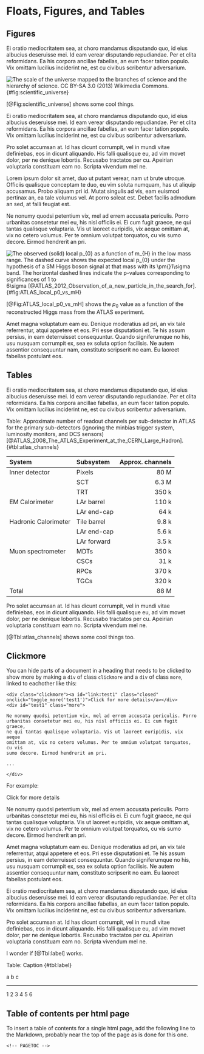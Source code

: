Floats, Figures, and Tables
===============================================================================

<!-- PAGETOC -->

Figures
-------------------------------------------------------------------------------

Ei oratio mediocritatem sea, at choro mandamus disputando quo, id eius
albucius deseruisse mei. Id eam verear disputando repudiandae. Per et
clita reformidans. Ea his corpora ancillae fabellas, an eum facer tation
populo. Vix omittam lucilius inciderint ne, est cu civibus scribentur
adversarium.

![The scale of the universe mapped to the branches of science and the hierarchy of science. CC BY-SA 3.0 (2013)
    [Wikimedia Commons](https://en.wikipedia.org/wiki/Science#/media/File:The_Scientific_Universe.png).
    ](img/1024px-the_scientific_universe.png) {#fig:scientific_universe}

[@Fig:scientific_universe] shows some cool things.

Ei oratio mediocritatem sea, at choro mandamus disputando quo, id eius
albucius deseruisse mei. Id eam verear disputando repudiandae. Per et
clita reformidans. Ea his corpora ancillae fabellas, an eum facer tation
populo. Vix omittam lucilius inciderint ne, est cu civibus scribentur
adversarium.

Pro solet accumsan at. Id has dicunt corrumpit, vel in mundi vitae
definiebas, eos in dicunt aliquando. His falli qualisque eu, ad vim movet
dolor, per ne denique lobortis. Recusabo tractatos per cu. Apeirian
voluptaria constituam eam no. Scripta vivendum mel ne.


Lorem ipsum dolor sit amet, duo ut putant verear, nam ut brute utroque.
Officiis qualisque conceptam te duo, eu vim soluta numquam, has ut aliquip
accusamus. Probo aliquam pri id. Mutat singulis ad vis, eam euismod pertinax
an, ea tale volumus vel. At porro soleat est. Debet facilis admodum an sed,
at falli feugiat est.

Ne nonumy quodsi petentium vix, mel ad errem accusata periculis. Porro
urbanitas consetetur mei eu, his nisl officiis ei. Ei cum fugit graece,
ne qui tantas qualisque voluptaria. Vis ut laoreet euripidis, vix aeque
omittam at, vix no cetero volumus. Per te omnium volutpat torquatos, cu vis
sumo decore. Eirmod hendrerit an pri.

![The observed (solid) local $p_{0}$ as a function of $m_{H}$ in the low mass range.
    The dashed curve shows the expected local $p_{0}$ under the hypothesis of a
    SM Higgs boson signal at that mass with its $\pm{}1\sigma$ band.
    The horizontal dashed lines indicate the $p$-values corresponding to
    significances of 1 to 6$\sigma$&nbsp;[@ATLAS_2012_Observation_of_a_new_particle_in_the_search_for]\.
    ](img/ATLAS-local-p0-vs-mH.png) {#fig:ATLAS_local_p0_vs_mH}

[@Fig:ATLAS_local_p0_vs_mH] shows the $p_{0}$ value as a function of the reconstructed Higgs mass
from the ATLAS experiment.

Amet magna voluptatum eam eu. Denique moderatius ad pri, an vix tale
referrentur, atqui appetere et eos. Pri esse disputationi et. Te his
assum persius, in eam deterruisset consequuntur. Quando signiferumque no
his, usu nusquam corrumpit ex, sea ex soluta option facilisis. Ne autem
assentior consequuntur nam, constituto scripserit no eam. Eu laoreet
fabellas postulant eos.


Tables
-------------------------------------------------------------------------------

Ei oratio mediocritatem sea, at choro mandamus disputando quo, id eius
albucius deseruisse mei. Id eam verear disputando repudiandae. Per et
clita reformidans. Ea his corpora ancillae fabellas, an eum facer tation
populo. Vix omittam lucilius inciderint ne, est cu civibus scribentur
adversarium.


Table: Approximate number of readout channels per sub-detector in ATLAS for the primary sub-detectors (ignoring the minbias trigger system, luminosity monitors, and DCS sensors) [@ATLAS_2008_The_ATLAS_Experiment_at_the_CERN_Large_Hadron]. {#tbl:atlas_channels}

| System                | Subsystem     |  Approx. channels |
|:----------------------|:--------------|------------------:|
| Inner detector        | Pixels        |              80 M |
|                       | SCT           |             6.3 M |
|                       | TRT           |             350 k |
| EM Calorimeter        | LAr barrel    |             110 k |
|                       | LAr end-cap   |              64 k |
| Hadronic Calorimeter  | Tile barrel   |             9.8 k |
|                       | LAr end-cap   |             5.6 k |
|                       | LAr forward   |             3.5 k |
| Muon spectrometer     | MDTs          |             350 k |
|                       | CSCs          |              31 k |
|                       | RPCs          |             370 k |
|                       | TGCs          |             320 k |
| Total                 |               |              88 M |


Pro solet accumsan at. Id has dicunt corrumpit, vel in mundi vitae
definiebas, eos in dicunt aliquando. His falli qualisque eu, ad vim movet
dolor, per ne denique lobortis. Recusabo tractatos per cu. Apeirian
voluptaria constituam eam no. Scripta vivendum mel ne.

[@Tbl:atlas_channels] shows some cool things too.


Clickmore
-------------------------------------------------------------------------------

You can hide parts of a document in a heading that needs to be clicked
to show more by making a `div` of class `clickmore`
and a `div` of class `more`, linked to eachother like this:

    <div class="clickmore"><a id="link:test1" class="closed" onclick="toggle_more('test1')">Click for more details</a></div>
    <div id="test1" class="more">

    Ne nonumy quodsi petentium vix, mel ad errem accusata periculis. Porro
    urbanitas consetetur mei eu, his nisl officiis ei. Ei cum fugit graece,
    ne qui tantas qualisque voluptaria. Vis ut laoreet euripidis, vix aeque
    omittam at, vix no cetero volumus. Per te omnium volutpat torquatos, cu vis
    sumo decore. Eirmod hendrerit an pri.
    
    ...
    
    </div>

For example:

<div class="clickmore"><a id="link:test1" class="closed" onclick="toggle_more('test1')">Click for more details</a></div>
<div id="test1" class="more">

Ne nonumy quodsi petentium vix, mel ad errem accusata periculis. Porro
urbanitas consetetur mei eu, his nisl officiis ei. Ei cum fugit graece,
ne qui tantas qualisque voluptaria. Vis ut laoreet euripidis, vix aeque
omittam at, vix no cetero volumus. Per te omnium volutpat torquatos, cu vis
sumo decore. Eirmod hendrerit an pri.

Amet magna voluptatum eam eu. Denique moderatius ad pri, an vix tale
referrentur, atqui appetere et eos. Pri esse disputationi et. Te his
assum persius, in eam deterruisset consequuntur. Quando signiferumque no
his, usu nusquam corrumpit ex, sea ex soluta option facilisis. Ne autem
assentior consequuntur nam, constituto scripserit no eam. Eu laoreet
fabellas postulant eos.

Ei oratio mediocritatem sea, at choro mandamus disputando quo, id eius
albucius deseruisse mei. Id eam verear disputando repudiandae. Per et
clita reformidans. Ea his corpora ancillae fabellas, an eum facer tation
populo. Vix omittam lucilius inciderint ne, est cu civibus scribentur
adversarium.

Pro solet accumsan at. Id has dicunt corrumpit, vel in mundi vitae
definiebas, eos in dicunt aliquando. His falli qualisque eu, ad vim movet
dolor, per ne denique lobortis. Recusabo tractatos per cu. Apeirian
voluptaria constituam eam no. Scripta vivendum mel ne.

I wonder if [@Tbl:label] works.

Table: Caption {#tbl:label}

a   b   c
--- --- ---
1   2   3
4   5   6

</div> <!-- end clickmore -->


Table of contents per html page
------------------------------------------------------

To insert a table of contents for a single html page,
add the following line to the Markdown, probably near
the top of the page as is done for this one.

    <!-- PAGETOC -->


